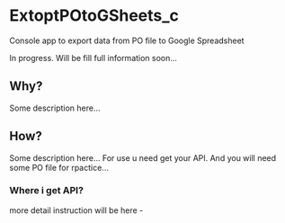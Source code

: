 # ExtoptPOtoGSheets_c
 Console app to export data from PO file to Google Spreadsheet
 
 In progress. Will be fill full information soon...

 ## Why?
 Some description here...

 ## How?
 Some description here...
 For use u need get your API. And you will need some PO file for rpactice...
 
 ### Where i get API?
 more detail instruction will be here - 

  
